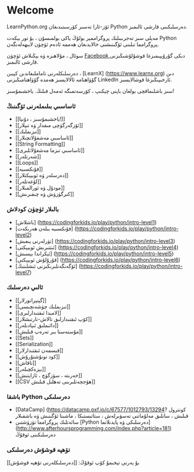 # Welcome

LearnPython.org ئۆز-ئارا تەسىر كۆرسىتىدىغان Python دەرسلىكىنى قارشى ئالىمىز.

مەيلى سىز تەجرىبىلىك پروگراممېر بولۇڭ ياكى بولمىسۇن ، بۇ تور بېكەت Python پروگرامما تىلىنى ئۆگىنىشنى خالايدىغان ھەممە ئادەم ئۈچۈن لايىھەلەنگەن. <br>

سوئال ، مۇلاھىزە ۋە يېڭىلاش ئۈچۈن <a href = "http://www.facebook.com/groups/180708015327157/"> Facebook </a> دىكى گۇرۇپپىمىزغا قوشۇلۇشىڭىزنى قارشى ئالىمىز.

دەرسلىكلەرنى تاماملىغاندىن كېيىن ، [LearnX] (https://www.learnx.org) دىن گۇۋاھنامە ئالالايسىز ھەمدە گۇۋاھنامىڭىزنى LinkedIn ئارخىپىڭىزغا قوشالايسىز.

سىز باشلىماقچى بولغان باپنى چېكىپ ، كۆرسەتمىگە ئەمەل قىلىڭ. ياخشىمۇسىز! <br>


### ئاساسىي بىلىملەرنى ئۆگىنىڭ

- [[ياخشىمۇسىز ، دۇنيا!]]
- [[ئۆزگەرگۈچى مىقدار ۋە تىپلار]]
- [[تىزىملىك]]
- [[ئاساسىي مەشغۇلاتچىلار]]
- [[String Formatting]]
- [[ئاساسىي تىزما مەشغۇلاتلىرى]]
- [[شەرتلەر]]
- [[Loops]]
- [[فۇنكسىيە]]
- [[دەرسلەر ۋە ئوبيېكتلار]]
- [[لۇغەتلەر]]
- [[مودۇل ۋە ئورالمىلار]]
- [[كىرگۈزۈش ۋە چىقىرىش]]


### بالىلار ئۈچۈن كودلاش
- [باشلاش] (https://codingforkids.io/play/python/intro-level1)
- [فۇنكسىيە بىلەن ھەرىكەت] (https://codingforkids.io/play/python/intro-level2)
- [تۈرلەرنى يىغىش] (https://codingforkids.io/play/python/intro-level3)
- [ئىتتىرىش ئوبيېكتى] (https://codingforkids.io/play/python/intro-level4)
- [ئېكراندا بېسىش] (https://codingforkids.io/play/python/intro-level5)
- [قۇرۇلۇش ئوبيېكتى] (https://codingforkids.io/play/python/intro-level6)
- [ئۆگەنگەنلىرىڭىزنى ئىشلىتىڭ] (https://codingforkids.io/play/python/intro-level7)


### ئالىي دەرسلىك

- [[گېنېراتورلار]]
- [[تىزىملىك چۈشەنچىسى]]
- [[لامبدا ئىقتىدارلىرى]]
- [[كۆپ ئىقتىدارلىق تالاش-تارتىشلار]]
- [[دائىملىق ئىپادىلەر]]
- [[مۇستەسنا بىر تەرەپ قىلىش]]
- [[Sets]]
- [[Serialization]]
- [[قىسمەن ئىقتىدارلار]]
- [[كود تونۇشتۇرۇش]]
- [[تاقاش]]
- [[بېزەكچىلەر]]
- [[خەرىتە ، سۈزگۈچ ، ئازايتىش]]
- [[CSV ھۆججەتلىرىنى تەھلىل قىلىش]]

### باشقا Python دەرسلىكى

- [DataCamp] (https://datacamp.pxf.io/c/67577/1012793/13294? كونترول قىلىش ، سانلىق مەلۇماتنى تەسۋىرلەش ، ستاتىستىكا ، ماشىنا ئۆگىنىش ۋە باشقىلار
- سائەتلىك پروگرامما تۈزۈشتىن [Python دەرسلىكى ۋە پايدىلانما] (http://www.afterhoursprogramming.com/index.php?article=181) دەرسلىكىنى ئوقۇڭ

### تۆھپە قوشۇش دەرسلىكى

بۇ يەرنى تېخىمۇ كۆپ ئوقۇڭ: [[دەرسلىكلەرنى تۆھپە قوشۇش]]
